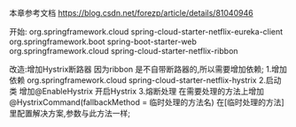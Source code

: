本章参考文档
    https://blog.csdn.net/forezp/article/details/81040946

开始:
     <dependencies>
        <dependency>
            <groupId>org.springframework.cloud</groupId>
            <artifactId>spring-cloud-starter-netflix-eureka-client</artifactId>
        </dependency>
        <dependency>
            <groupId>org.springframework.boot</groupId>
            <artifactId>spring-boot-starter-web</artifactId>
        </dependency>
        <dependency>
            <groupId>org.springframework.cloud</groupId>
            <artifactId>spring-cloud-starter-netflix-ribbon</artifactId>
        </dependency>
     </dependencies>


改造:增加Hystrix断路器 因为ribbon 是不自带断路器的,所以需要增加依赖;
    1.增加依赖
      <dependency>
        <groupId>org.springframework.cloud</groupId>
        <artifactId>spring-cloud-starter-netflix-hystrix</artifactId>
      </dependency>
    2.启动类
        增加@EnableHystrix 开启Hystrix
    3.熔断处理
         在需要处理的方法上增加 @HystrixCommand(fallbackMethod = 临时处理的方法名)
         在[临时处理的方法]里配置解决方案,参数与此方法一样;
        